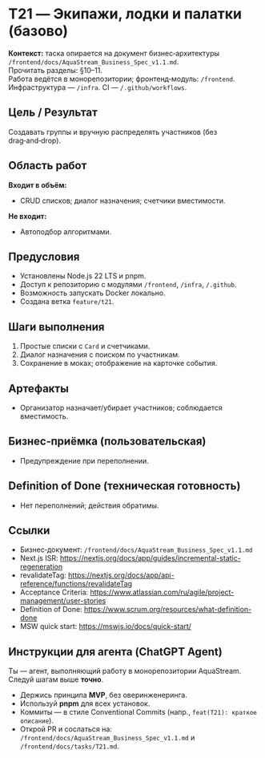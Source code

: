 # T21 — Экипажи, лодки и палатки (базово)

**Контекст:** таска опирается на документ бизнес‑архитектуры `/frontend/docs/AquaStream_Business_Spec_v1.1.md`.  
Прочитать разделы: §10–11.  
Работа ведётся в монорепозитории; фронтенд‑модуль: `/frontend`. Инфраструктура — `/infra`. CI — `/.github/workflows`.

## Цель / Результат
Создавать группы и вручную распределять участников (без drag‑and‑drop).

## Область работ
**Входит в объём:**
- CRUD списков; диалог назначения; счетчики вместимости.

**Не входит:**
- Автоподбор алгоритмами.

## Предусловия
- Установлены Node.js 22 LTS и pnpm.
- Доступ к репозиторию с модулями `/frontend`, `/infra`, `/.github`.
- Возможность запускать Docker локально.
- Создана ветка `feature/t21`.

## Шаги выполнения
1. Простые списки с `Card` и счетчиками.
2. Диалог назначения с поиском по участникам.
3. Сохранение в моках; отображение на карточке события.

## Артефакты
- Организатор назначает/убирает участников; соблюдается вместимость.

## Бизнес‑приёмка (пользовательская)
- Предупреждение при переполнении.

## Definition of Done (техническая готовность)
- Нет переполнений; действия обратимы.

## Ссылки
- Бизнес‑документ: `/frontend/docs/AquaStream_Business_Spec_v1.1.md`
- Next.js ISR: https://nextjs.org/docs/app/guides/incremental-static-regeneration
- revalidateTag: https://nextjs.org/docs/app/api-reference/functions/revalidateTag
- Acceptance Criteria: https://www.atlassian.com/ru/agile/project-management/user-stories
- Definition of Done: https://www.scrum.org/resources/what-definition-done
- MSW quick start: https://mswjs.io/docs/quick-start/

## Инструкции для агента (ChatGPT Agent)
Ты — агент, выполняющий работу в монорепозитории AquaStream. Следуй шагам выше **точно**.  
- Держись принципа **MVP**, без оверинженеринга.  
- Используй **pnpm** для всех установок.  
- Коммиты — в стиле Conventional Commits (напр., `feat(T21): краткое описание`).  
- Открой PR и сослаться на: `/frontend/docs/AquaStream_Business_Spec_v1.1.md` и `/frontend/docs/tasks/T21.md`.

